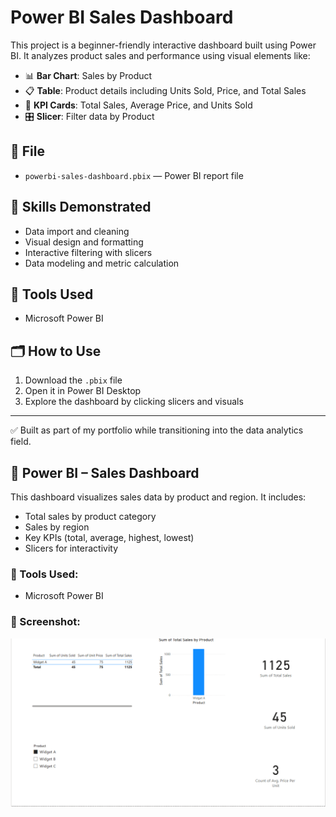 # Power BI Sales Dashboard

This project is a beginner-friendly interactive dashboard built using Power BI. It analyzes product sales and performance using visual elements like:

- 📊 **Bar Chart**: Sales by Product
- 📋 **Table**: Product details including Units Sold, Price, and Total Sales
- 🎯 **KPI Cards**: Total Sales, Average Price, and Units Sold
- 🎛 **Slicer**: Filter data by Product

## 📁 File

- `powerbi-sales-dashboard.pbix` — Power BI report file

## 🧠 Skills Demonstrated

- Data import and cleaning
- Visual design and formatting
- Interactive filtering with slicers
- Data modeling and metric calculation

## 🚀 Tools Used

- Microsoft Power BI

## 🗂️ How to Use

1. Download the `.pbix` file
2. Open it in Power BI Desktop
3. Explore the dashboard by clicking slicers and visuals

---

✅ Built as part of my portfolio while transitioning into the data analytics field.
## 🔎 Power BI – Sales Dashboard

This dashboard visualizes sales data by product and region. It includes:

- Total sales by product category
- Sales by region
- Key KPIs (total, average, highest, lowest)
- Slicers for interactivity

### 🧰 Tools Used:
- Microsoft Power BI

### 📸 Screenshot:
![Dashboard](dashboard.png)
